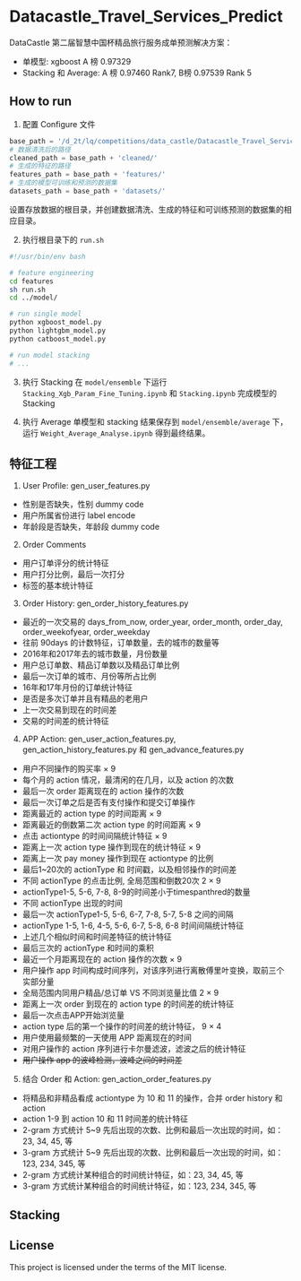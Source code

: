 # Datacastle_Travel_Services_Predict

DataCastle 第二届智慧中国杯精品旅行服务成单预测解决方案：

- 单模型: xgboost A 榜 0.97329
- Stacking 和 Average: A 榜 0.97460 Rank7, B榜 0.97539 Rank 5

## How to run

1. 配置 Configure 文件
```python
base_path = '/d_2t/lq/competitions/data_castle/Datacastle_Travel_Services_Predict/'
# 数据清洗后的路径
cleaned_path = base_path + 'cleaned/'
# 生成的特征的路径
features_path = base_path + 'features/'
# 生成的模型可训练和预测的数据集
datasets_path = base_path + 'datasets/'
``` 
设置存放数据的根目录，并创建数据清洗、生成的特征和可训练预测的数据集的相应目录。

2. 执行根目录下的 `run.sh`
```bash
#!/usr/bin/env bash

# feature engineering
cd features
sh run.sh
cd ../model/

# run single model
python xgboost_model.py
python lightgbm_model.py
python catboost_model.py

# run model stacking
# ...
```

3. 执行 Stacking 
在 `model/ensemble` 下运行 `Stacking_Xgb_Param_Fine_Tuning.ipynb` 和 `Stacking.ipynb` 完成模型的 Stacking

4. 执行 Average
单模型和 stacking 结果保存到 `model/ensemble/average` 下，运行 `Weight_Average_Analyse.ipynb` 得到最终结果。

## 特征工程

1. User Profile: gen_user_features.py

- 性别是否缺失，性别 dummy code
- 用户所属省份进行 label encode
- 年龄段是否缺失，年龄段 dummy code

2. Order Comments

- 用户订单评分的统计特征
- 用户打分比例，最后一次打分
- 标签的基本统计特征

3. Order History: gen_order_history_features.py

- 最近的一次交易的 days_from_now, order_year, order_month, order_day, order_weekofyear, order_weekday
- 往前 90days 的计数特征，订单数量，去的城市的数量等
- 2016年和2017年去的城市数量，月份数量
- 用户总订单数、精品订单数以及精品订单比例
- 最后一次订单的城市、月份等所占比例
- 16年和17年月份的订单统计特征
- 是否是多次订单并且有精品的老用户
- 上一次交易到现在的时间差
- 交易的时间差的统计特征

4. APP Action: gen_user_action_features.py, gen_action_history_features.py 和 gen_advance_features.py

- 用户不同操作的购买率 × 9
- 每个月的 action 情况，最清闲的在几月，以及 action 的次数
- 最后一次 order 距离现在的 action 操作的次数
- 最后一次订单之后是否有支付操作和提交订单操作
- 距离最近的 action type 的时间距离 × 9
- 距离最近的倒数第二次 action type 的时间距离 × 9
- 点击 actiontype 的时间间隔统计特征 × 9
- 距离上一次 action type 操作到现在的统计特征 × 9
- 距离上一次 pay money 操作到现在 actiontype 的比例
- 最后1~20次的 actionType 和 时间戳，以及相邻操作的时间差
- 不同 actionType 的点击比例, 全局范围和倒数20次 2 × 9
- actionType1-5, 5-6, 7-8, 8-9的时间差小于timespanthred的数量
- 不同 actionType 出现的时间
- 最后一次 actionType1-5, 5-6, 6-7, 7-8, 5-7, 5-8 之间的间隔
- actionType 1-5, 1-6, 4-5, 5-6, 6-7, 5-8, 6-8 时间间隔统计特征
- 上述几个相似时间和时间差特征的统计特征
- 最后三次的 actionType 和时间的乘积
- 最近一个月距离现在的 action 操作的次数 × 9
- 用户操作 app 时间构成时间序列，对该序列进行离散傅里叶变换，取前三个实部分量
- 全局范围内同用户精品/总订单 VS 不同浏览量比值 2 × 9
- 距离上一次 order 到现在的 action type 的时间差的统计特征
- 最后一次点击APP开始浏览量
- action type 后的第一个操作的时间差的统计特征， 9 × 4
- 用户使用最频繁的一天使用 APP 距离现在的时间
- 对用户操作的 action 序列进行卡尔曼滤波，滤波之后的统计特征
- ~~用户操作 app 的波峰检测，波峰之间的时间差~~

5. 结合 Order 和 Action: gen_action_order_features.py

- 将精品和非精品看成 actiontype 为 10 和 11 的操作，合并 order history 和 action
- action 1-9 到 action 10 和 11 时间差的统计特征
- 2-gram 方式统计 5~9 先后出现的次数、比例和最后一次出现的时间，如：23, 34, 45, 等
- 3-gram 方式统计 5~9 先后出现的次数、比例和最后一次出现的时间，如：123, 234, 345, 等
- 2-gram 方式统计某种组合的时间统计特征，如：23, 34, 45, 等
- 3-gram 方式统计某种组合的时间统计特征，如：123, 234, 345, 等

## Stacking

## License

This project is licensed under the terms of the MIT license.
